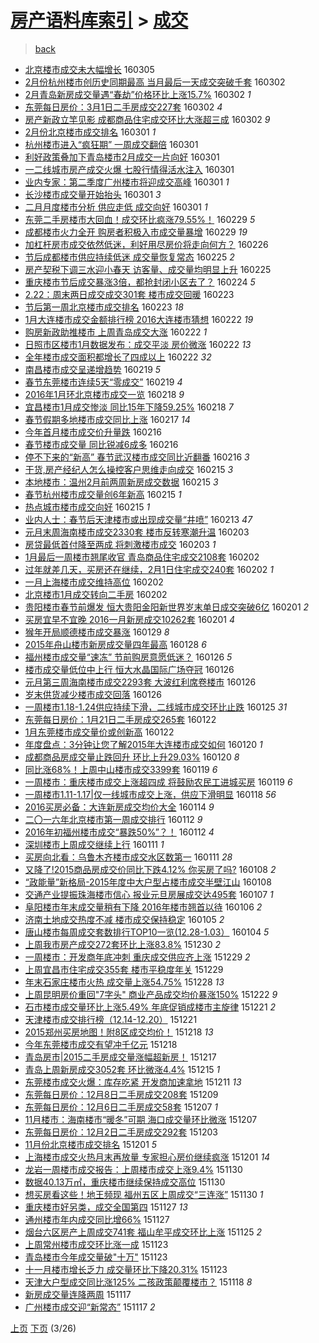 [房产语料库索引](../../README.md)  > [成交](成交.md)
====
> [back](../README.md)

- [北京楼市成交未大幅增长](http://jkwz.applinzi.com/ittc/6805928924051670020.html#%E5%8C%97%E4%BA%AC%E6%A5%BC%E5%B8%82%E6%88%90%E4%BA%A4%E6%9C%AA%E5%A4%A7%E5%B9%85%E5%A2%9E%E9%95%BF) 160305  
- [2月份杭州楼市创历史同期最高  当月最后一天成交突破千套](http://jkwz.applinzi.com/ittc/6805035077939495941.html#2%E6%9C%88%E4%BB%BD%E6%9D%AD%E5%B7%9E%E6%A5%BC%E5%B8%82%E5%88%9B%E5%8E%86%E5%8F%B2%E5%90%8C%E6%9C%9F%E6%9C%80%E9%AB%98++%E5%BD%93%E6%9C%88%E6%9C%80%E5%90%8E%E4%B8%80%E5%A4%A9%E6%88%90%E4%BA%A4%E7%AA%81%E7%A0%B4%E5%8D%83%E5%A5%97) 160302  
- [2月青岛新房成交量遇“春劫”价格环比上涨15.7%](http://jkwz.applinzi.com/ittc/6805009885682992133.html#2%E6%9C%88%E9%9D%92%E5%B2%9B%E6%96%B0%E6%88%BF%E6%88%90%E4%BA%A4%E9%87%8F%E9%81%87%E2%80%9C%E6%98%A5%E5%8A%AB%E2%80%9D%E4%BB%B7%E6%A0%BC%E7%8E%AF%E6%AF%94%E4%B8%8A%E6%B6%A815.7%25) 160302 *1* 
- [东莞每日房价：3月1日二手房成交227套](http://jkwz.applinzi.com/ittc/6804941132953814021.html#%E4%B8%9C%E8%8E%9E%E6%AF%8F%E6%97%A5%E6%88%BF%E4%BB%B7%EF%BC%9A3%E6%9C%881%E6%97%A5%E4%BA%8C%E6%89%8B%E6%88%BF%E6%88%90%E4%BA%A4227%E5%A5%97) 160302 *4* 
- [房产新政立竿见影 成都商品住宅成交环比大涨超三成](http://jkwz.applinzi.com/ittc/6804879239845250053.html#%E6%88%BF%E4%BA%A7%E6%96%B0%E6%94%BF%E7%AB%8B%E7%AB%BF%E8%A7%81%E5%BD%B1+%E6%88%90%E9%83%BD%E5%95%86%E5%93%81%E4%BD%8F%E5%AE%85%E6%88%90%E4%BA%A4%E7%8E%AF%E6%AF%94%E5%A4%A7%E6%B6%A8%E8%B6%85%E4%B8%89%E6%88%90) 160302 *9* 
- [2月份北京楼市成交排名](http://jkwz.applinzi.com/ittc/6804643717688329221.html#2%E6%9C%88%E4%BB%BD%E5%8C%97%E4%BA%AC%E6%A5%BC%E5%B8%82%E6%88%90%E4%BA%A4%E6%8E%92%E5%90%8D) 160301 *1* 
- [杭州楼市进入“疯狂期” 一周成交翻倍](http://jkwz.applinzi.com/ittc/6804613069950944260.html#%E6%9D%AD%E5%B7%9E%E6%A5%BC%E5%B8%82%E8%BF%9B%E5%85%A5%E2%80%9C%E7%96%AF%E7%8B%82%E6%9C%9F%E2%80%9D+%E4%B8%80%E5%91%A8%E6%88%90%E4%BA%A4%E7%BF%BB%E5%80%8D) 160301  
- [利好政策叠加下青岛楼市2月成交一片向好](http://jkwz.applinzi.com/ittc/6804584028032205829.html#%E5%88%A9%E5%A5%BD%E6%94%BF%E7%AD%96%E5%8F%A0%E5%8A%A0%E4%B8%8B%E9%9D%92%E5%B2%9B%E6%A5%BC%E5%B8%822%E6%9C%88%E6%88%90%E4%BA%A4%E4%B8%80%E7%89%87%E5%90%91%E5%A5%BD) 160301  
- [一二线城市房产成交火爆 七股行情得活水注入](http://jkwz.applinzi.com/ittc/6804599481941099525.html#%E4%B8%80%E4%BA%8C%E7%BA%BF%E5%9F%8E%E5%B8%82%E6%88%BF%E4%BA%A7%E6%88%90%E4%BA%A4%E7%81%AB%E7%88%86+%E4%B8%83%E8%82%A1%E8%A1%8C%E6%83%85%E5%BE%97%E6%B4%BB%E6%B0%B4%E6%B3%A8%E5%85%A5) 160301  
- [业内专家：第二季度广州楼市将迎成交高峰](http://jkwz.applinzi.com/ittc/6804577377115964421.html#%E4%B8%9A%E5%86%85%E4%B8%93%E5%AE%B6%EF%BC%9A%E7%AC%AC%E4%BA%8C%E5%AD%A3%E5%BA%A6%E5%B9%BF%E5%B7%9E%E6%A5%BC%E5%B8%82%E5%B0%86%E8%BF%8E%E6%88%90%E4%BA%A4%E9%AB%98%E5%B3%B0) 160301 *1* 
- [长沙楼市成交量开始抬头](http://jkwz.applinzi.com/ittc/6804570334858593285.html#%E9%95%BF%E6%B2%99%E6%A5%BC%E5%B8%82%E6%88%90%E4%BA%A4%E9%87%8F%E5%BC%80%E5%A7%8B%E6%8A%AC%E5%A4%B4) 160301 *3* 
- [二月月度楼市分析 供应走低 成交向好](http://jkwz.applinzi.com/ittc/6804559001631065092.html#%E4%BA%8C%E6%9C%88%E6%9C%88%E5%BA%A6%E6%A5%BC%E5%B8%82%E5%88%86%E6%9E%90+%E4%BE%9B%E5%BA%94%E8%B5%B0%E4%BD%8E+%E6%88%90%E4%BA%A4%E5%90%91%E5%A5%BD) 160301 *1* 
- [东莞二手房楼市大回血！成交环比疯涨79.55%！](http://jkwz.applinzi.com/ittc/6804260645855822852.html#%E4%B8%9C%E8%8E%9E%E4%BA%8C%E6%89%8B%E6%88%BF%E6%A5%BC%E5%B8%82%E5%A4%A7%E5%9B%9E%E8%A1%80%EF%BC%81%E6%88%90%E4%BA%A4%E7%8E%AF%E6%AF%94%E7%96%AF%E6%B6%A879.55%25%EF%BC%81) 160229 *5* 
- [成都楼市火力全开 购房者积极入市成交量暴增](http://jkwz.applinzi.com/ittc/6804248963616080900.html#%E6%88%90%E9%83%BD%E6%A5%BC%E5%B8%82%E7%81%AB%E5%8A%9B%E5%85%A8%E5%BC%80+%E8%B4%AD%E6%88%BF%E8%80%85%E7%A7%AF%E6%9E%81%E5%85%A5%E5%B8%82%E6%88%90%E4%BA%A4%E9%87%8F%E6%9A%B4%E5%A2%9E) 160229 *19* 
- [加杠杆房市成交依然低迷，利好用尽房价将走向何方？](http://jkwz.applinzi.com/ittc/6803274307388048389.html#%E5%8A%A0%E6%9D%A0%E6%9D%86%E6%88%BF%E5%B8%82%E6%88%90%E4%BA%A4%E4%BE%9D%E7%84%B6%E4%BD%8E%E8%BF%B7%EF%BC%8C%E5%88%A9%E5%A5%BD%E7%94%A8%E5%B0%BD%E6%88%BF%E4%BB%B7%E5%B0%86%E8%B5%B0%E5%90%91%E4%BD%95%E6%96%B9%EF%BC%9F) 160226  
- [节后成都楼市供应持续低迷 成交量恢复常态](http://jkwz.applinzi.com/ittc/6802764530044109828.html#%E8%8A%82%E5%90%8E%E6%88%90%E9%83%BD%E6%A5%BC%E5%B8%82%E4%BE%9B%E5%BA%94%E6%8C%81%E7%BB%AD%E4%BD%8E%E8%BF%B7+%E6%88%90%E4%BA%A4%E9%87%8F%E6%81%A2%E5%A4%8D%E5%B8%B8%E6%80%81) 160225 *2* 
- [房产契税下调三水迎小春天 访客量、成交量均明显上升](http://jkwz.applinzi.com/ittc/6802655298674230276.html#%E6%88%BF%E4%BA%A7%E5%A5%91%E7%A8%8E%E4%B8%8B%E8%B0%83%E4%B8%89%E6%B0%B4%E8%BF%8E%E5%B0%8F%E6%98%A5%E5%A4%A9+%E8%AE%BF%E5%AE%A2%E9%87%8F%E3%80%81%E6%88%90%E4%BA%A4%E9%87%8F%E5%9D%87%E6%98%8E%E6%98%BE%E4%B8%8A%E5%8D%87) 160225  
- [重庆楼市节后成交暴涨3倍，都抢封闭小区去了？](http://jkwz.applinzi.com/ittc/6802467590454641668.html#%E9%87%8D%E5%BA%86%E6%A5%BC%E5%B8%82%E8%8A%82%E5%90%8E%E6%88%90%E4%BA%A4%E6%9A%B4%E6%B6%A83%E5%80%8D%EF%BC%8C%E9%83%BD%E6%8A%A2%E5%B0%81%E9%97%AD%E5%B0%8F%E5%8C%BA%E5%8E%BB%E4%BA%86%EF%BC%9F) 160224 *5* 
- [2.22：周末两日成交成交301套 楼市成交回暖](http://jkwz.applinzi.com/ittc/6801655417830638597.html#2.22%EF%BC%9A%E5%91%A8%E6%9C%AB%E4%B8%A4%E6%97%A5%E6%88%90%E4%BA%A4%E6%88%90%E4%BA%A4301%E5%A5%97+%E6%A5%BC%E5%B8%82%E6%88%90%E4%BA%A4%E5%9B%9E%E6%9A%96) 160223  
- [节后第一周北京楼市成交排名](http://jkwz.applinzi.com/ittc/6801929807654814725.html#%E8%8A%82%E5%90%8E%E7%AC%AC%E4%B8%80%E5%91%A8%E5%8C%97%E4%BA%AC%E6%A5%BC%E5%B8%82%E6%88%90%E4%BA%A4%E6%8E%92%E5%90%8D) 160223 *18* 
- [1月大连楼市成交金额排行榜 2016大连楼市猜想](http://jkwz.applinzi.com/ittc/6801709585396139012.html#1%E6%9C%88%E5%A4%A7%E8%BF%9E%E6%A5%BC%E5%B8%82%E6%88%90%E4%BA%A4%E9%87%91%E9%A2%9D%E6%8E%92%E8%A1%8C%E6%A6%9C+2016%E5%A4%A7%E8%BF%9E%E6%A5%BC%E5%B8%82%E7%8C%9C%E6%83%B3) 160222 *19* 
- [购房新政助推楼市 上周青岛成交大涨](http://jkwz.applinzi.com/ittc/6801678831165375493.html#%E8%B4%AD%E6%88%BF%E6%96%B0%E6%94%BF%E5%8A%A9%E6%8E%A8%E6%A5%BC%E5%B8%82+%E4%B8%8A%E5%91%A8%E9%9D%92%E5%B2%9B%E6%88%90%E4%BA%A4%E5%A4%A7%E6%B6%A8) 160222 *1* 
- [日照市区楼市1月数据发布：成交平淡 房价微涨](http://jkwz.applinzi.com/ittc/6801579936276022277.html#%E6%97%A5%E7%85%A7%E5%B8%82%E5%8C%BA%E6%A5%BC%E5%B8%821%E6%9C%88%E6%95%B0%E6%8D%AE%E5%8F%91%E5%B8%83%EF%BC%9A%E6%88%90%E4%BA%A4%E5%B9%B3%E6%B7%A1+%E6%88%BF%E4%BB%B7%E5%BE%AE%E6%B6%A8) 160222 *13* 
- [全年楼市成交面积都增长了四成以上](http://jkwz.applinzi.com/ittc/6801514101037597700.html#%E5%85%A8%E5%B9%B4%E6%A5%BC%E5%B8%82%E6%88%90%E4%BA%A4%E9%9D%A2%E7%A7%AF%E9%83%BD%E5%A2%9E%E9%95%BF%E4%BA%86%E5%9B%9B%E6%88%90%E4%BB%A5%E4%B8%8A) 160222 *32* 
- [南昌楼市成交呈递增趋势](http://jkwz.applinzi.com/ittc/6800442784880264196.html#%E5%8D%97%E6%98%8C%E6%A5%BC%E5%B8%82%E6%88%90%E4%BA%A4%E5%91%88%E9%80%92%E5%A2%9E%E8%B6%8B%E5%8A%BF) 160219 *5* 
- [春节东莞楼市连续5天“零成交”](http://jkwz.applinzi.com/ittc/6800358526463509508.html#%E6%98%A5%E8%8A%82%E4%B8%9C%E8%8E%9E%E6%A5%BC%E5%B8%82%E8%BF%9E%E7%BB%AD5%E5%A4%A9%E2%80%9C%E9%9B%B6%E6%88%90%E4%BA%A4%E2%80%9D) 160219 *4* 
- [2016年1月环北京楼市成交一览](http://jkwz.applinzi.com/ittc/6800181821933356036.html#2016%E5%B9%B41%E6%9C%88%E7%8E%AF%E5%8C%97%E4%BA%AC%E6%A5%BC%E5%B8%82%E6%88%90%E4%BA%A4%E4%B8%80%E8%A7%88) 160218 *9* 
- [宜昌楼市1月成交惨淡 同比15年下降59.25%](http://jkwz.applinzi.com/ittc/6800115125281358852.html#%E5%AE%9C%E6%98%8C%E6%A5%BC%E5%B8%821%E6%9C%88%E6%88%90%E4%BA%A4%E6%83%A8%E6%B7%A1+%E5%90%8C%E6%AF%9415%E5%B9%B4%E4%B8%8B%E9%99%8D59.25%25) 160218 *7* 
- [春节假期多地楼市成交同比上涨](http://jkwz.applinzi.com/ittc/6799858260899267589.html#%E6%98%A5%E8%8A%82%E5%81%87%E6%9C%9F%E5%A4%9A%E5%9C%B0%E6%A5%BC%E5%B8%82%E6%88%90%E4%BA%A4%E5%90%8C%E6%AF%94%E4%B8%8A%E6%B6%A8) 160217 *14* 
- [今年首月楼市成交价升量跌](http://jkwz.applinzi.com/ittc/6799439978262168580.html#%E4%BB%8A%E5%B9%B4%E9%A6%96%E6%9C%88%E6%A5%BC%E5%B8%82%E6%88%90%E4%BA%A4%E4%BB%B7%E5%8D%87%E9%87%8F%E8%B7%8C) 160216  
- [春节楼市成交量 同比锐减6成多](http://jkwz.applinzi.com/ittc/6799423134541284356.html#%E6%98%A5%E8%8A%82%E6%A5%BC%E5%B8%82%E6%88%90%E4%BA%A4%E9%87%8F+%E5%90%8C%E6%AF%94%E9%94%90%E5%87%8F6%E6%88%90%E5%A4%9A) 160216  
- [停不下来的“新高” 春节武汉楼市成交同比近翻番](http://jkwz.applinzi.com/ittc/6799355876297147397.html#%E5%81%9C%E4%B8%8D%E4%B8%8B%E6%9D%A5%E7%9A%84%E2%80%9C%E6%96%B0%E9%AB%98%E2%80%9D+%E6%98%A5%E8%8A%82%E6%AD%A6%E6%B1%89%E6%A5%BC%E5%B8%82%E6%88%90%E4%BA%A4%E5%90%8C%E6%AF%94%E8%BF%91%E7%BF%BB%E7%95%AA) 160216 *3* 
- [干货,房产经纪人怎么操控客户思维走向成交](http://jkwz.applinzi.com/ittc/6799102750512120836.html#%E5%B9%B2%E8%B4%A7%2C%E6%88%BF%E4%BA%A7%E7%BB%8F%E7%BA%AA%E4%BA%BA%E6%80%8E%E4%B9%88%E6%93%8D%E6%8E%A7%E5%AE%A2%E6%88%B7%E6%80%9D%E7%BB%B4%E8%B5%B0%E5%90%91%E6%88%90%E4%BA%A4) 160215 *3* 
- [本地楼市：温州2月前两周新房成交数据](http://jkwz.applinzi.com/ittc/6799086286535132164.html#%E6%9C%AC%E5%9C%B0%E6%A5%BC%E5%B8%82%EF%BC%9A%E6%B8%A9%E5%B7%9E2%E6%9C%88%E5%89%8D%E4%B8%A4%E5%91%A8%E6%96%B0%E6%88%BF%E6%88%90%E4%BA%A4%E6%95%B0%E6%8D%AE) 160215 *3* 
- [春节杭州楼市成交量创6年新高](http://jkwz.applinzi.com/ittc/6798949398163751941.html#%E6%98%A5%E8%8A%82%E6%9D%AD%E5%B7%9E%E6%A5%BC%E5%B8%82%E6%88%90%E4%BA%A4%E9%87%8F%E5%88%9B6%E5%B9%B4%E6%96%B0%E9%AB%98) 160215 *1* 
- [热点城市楼市成交向好](http://jkwz.applinzi.com/ittc/6798945846196438021.html#%E7%83%AD%E7%82%B9%E5%9F%8E%E5%B8%82%E6%A5%BC%E5%B8%82%E6%88%90%E4%BA%A4%E5%90%91%E5%A5%BD) 160215 *1* 
- [业内人士：春节后天津楼市或出现成交量“井喷”](http://jkwz.applinzi.com/ittc/6798322990009811972.html#%E4%B8%9A%E5%86%85%E4%BA%BA%E5%A3%AB%EF%BC%9A%E6%98%A5%E8%8A%82%E5%90%8E%E5%A4%A9%E6%B4%A5%E6%A5%BC%E5%B8%82%E6%88%96%E5%87%BA%E7%8E%B0%E6%88%90%E4%BA%A4%E9%87%8F%E2%80%9C%E4%BA%95%E5%96%B7%E2%80%9D) 160213 *47* 
- [元月末周海南楼市成交2330套 楼市反转寒潮升温](http://jkwz.applinzi.com/ittc/6794525192453882884.html#%E5%85%83%E6%9C%88%E6%9C%AB%E5%91%A8%E6%B5%B7%E5%8D%97%E6%A5%BC%E5%B8%82%E6%88%90%E4%BA%A42330%E5%A5%97+%E6%A5%BC%E5%B8%82%E5%8F%8D%E8%BD%AC%E5%AF%92%E6%BD%AE%E5%8D%87%E6%B8%A9) 160203  
- [房贷最低首付降至两成 将刺激楼市成交](http://jkwz.applinzi.com/ittc/6794468237895009285.html#%E6%88%BF%E8%B4%B7%E6%9C%80%E4%BD%8E%E9%A6%96%E4%BB%98%E9%99%8D%E8%87%B3%E4%B8%A4%E6%88%90+%E5%B0%86%E5%88%BA%E6%BF%80%E6%A5%BC%E5%B8%82%E6%88%90%E4%BA%A4) 160203 *1* 
- [1月最后一周楼市翘尾收官 青岛商品住宅成交2108套](http://jkwz.applinzi.com/ittc/6794258545600103429.html#1%E6%9C%88%E6%9C%80%E5%90%8E%E4%B8%80%E5%91%A8%E6%A5%BC%E5%B8%82%E7%BF%98%E5%B0%BE%E6%94%B6%E5%AE%98+%E9%9D%92%E5%B2%9B%E5%95%86%E5%93%81%E4%BD%8F%E5%AE%85%E6%88%90%E4%BA%A42108%E5%A5%97) 160202  
- [过年就差几天，买房还在继续，2月1日住宅成交240套](http://jkwz.applinzi.com/ittc/6794184581427233796.html#%E8%BF%87%E5%B9%B4%E5%B0%B1%E5%B7%AE%E5%87%A0%E5%A4%A9%EF%BC%8C%E4%B9%B0%E6%88%BF%E8%BF%98%E5%9C%A8%E7%BB%A7%E7%BB%AD%EF%BC%8C2%E6%9C%881%E6%97%A5%E4%BD%8F%E5%AE%85%E6%88%90%E4%BA%A4240%E5%A5%97) 160202 *1* 
- [一月上海楼市成交维持高位](http://jkwz.applinzi.com/ittc/6794139770825475077.html#%E4%B8%80%E6%9C%88%E4%B8%8A%E6%B5%B7%E6%A5%BC%E5%B8%82%E6%88%90%E4%BA%A4%E7%BB%B4%E6%8C%81%E9%AB%98%E4%BD%8D) 160202  
- [北京楼市1月成交转向二手房](http://jkwz.applinzi.com/ittc/6794021064837432324.html#%E5%8C%97%E4%BA%AC%E6%A5%BC%E5%B8%821%E6%9C%88%E6%88%90%E4%BA%A4%E8%BD%AC%E5%90%91%E4%BA%8C%E6%89%8B%E6%88%BF) 160202  
- [贵阳楼市春节前爆发  恒大贵阳金阳新世界岁末单日成交突破6亿](http://jkwz.applinzi.com/ittc/6793896658450514949.html#%E8%B4%B5%E9%98%B3%E6%A5%BC%E5%B8%82%E6%98%A5%E8%8A%82%E5%89%8D%E7%88%86%E5%8F%91++%E6%81%92%E5%A4%A7%E8%B4%B5%E9%98%B3%E9%87%91%E9%98%B3%E6%96%B0%E4%B8%96%E7%95%8C%E5%B2%81%E6%9C%AB%E5%8D%95%E6%97%A5%E6%88%90%E4%BA%A4%E7%AA%81%E7%A0%B46%E4%BA%BF) 160201 *2* 
- [买房宜早不宜晚 2016一月新房成交10262套](http://jkwz.applinzi.com/ittc/6793882950731039748.html#%E4%B9%B0%E6%88%BF%E5%AE%9C%E6%97%A9%E4%B8%8D%E5%AE%9C%E6%99%9A+2016%E4%B8%80%E6%9C%88%E6%96%B0%E6%88%BF%E6%88%90%E4%BA%A410262%E5%A5%97) 160201 *4* 
- [猴年开局顺德楼市成交暴涨](http://jkwz.applinzi.com/ittc/6792797100605703172.html#%E7%8C%B4%E5%B9%B4%E5%BC%80%E5%B1%80%E9%A1%BA%E5%BE%B7%E6%A5%BC%E5%B8%82%E6%88%90%E4%BA%A4%E6%9A%B4%E6%B6%A8) 160129 *8* 
- [2015年舟山楼市新房成交量四年最高](http://jkwz.applinzi.com/ittc/6792398105538462725.html#2015%E5%B9%B4%E8%88%9F%E5%B1%B1%E6%A5%BC%E5%B8%82%E6%96%B0%E6%88%BF%E6%88%90%E4%BA%A4%E9%87%8F%E5%9B%9B%E5%B9%B4%E6%9C%80%E9%AB%98) 160128 *6* 
- [福州楼市成交量“速冻” 节前购房意愿低迷？](http://jkwz.applinzi.com/ittc/6791659489224819716.html#%E7%A6%8F%E5%B7%9E%E6%A5%BC%E5%B8%82%E6%88%90%E4%BA%A4%E9%87%8F%E2%80%9C%E9%80%9F%E5%86%BB%E2%80%9D+%E8%8A%82%E5%89%8D%E8%B4%AD%E6%88%BF%E6%84%8F%E6%84%BF%E4%BD%8E%E8%BF%B7%EF%BC%9F) 160126 *5* 
- [楼市成交量低位中上行 恒大水晶国际广场夺冠](http://jkwz.applinzi.com/ittc/6791618643351831556.html#%E6%A5%BC%E5%B8%82%E6%88%90%E4%BA%A4%E9%87%8F%E4%BD%8E%E4%BD%8D%E4%B8%AD%E4%B8%8A%E8%A1%8C+%E6%81%92%E5%A4%A7%E6%B0%B4%E6%99%B6%E5%9B%BD%E9%99%85%E5%B9%BF%E5%9C%BA%E5%A4%BA%E5%86%A0) 160126  
- [元月第三周海南楼市成交2293套 大波红利席卷楼市](http://jkwz.applinzi.com/ittc/6791567078754616325.html#%E5%85%83%E6%9C%88%E7%AC%AC%E4%B8%89%E5%91%A8%E6%B5%B7%E5%8D%97%E6%A5%BC%E5%B8%82%E6%88%90%E4%BA%A42293%E5%A5%97+%E5%A4%A7%E6%B3%A2%E7%BA%A2%E5%88%A9%E5%B8%AD%E5%8D%B7%E6%A5%BC%E5%B8%82) 160126  
- [岁末供货减少楼市成交回落](http://jkwz.applinzi.com/ittc/6791455850187195397.html#%E5%B2%81%E6%9C%AB%E4%BE%9B%E8%B4%A7%E5%87%8F%E5%B0%91%E6%A5%BC%E5%B8%82%E6%88%90%E4%BA%A4%E5%9B%9E%E8%90%BD) 160126  
- [一周楼市1.18-1.24供应持续下滑，二线城市成交环比止跌](http://jkwz.applinzi.com/ittc/6791312753650304005.html#%E4%B8%80%E5%91%A8%E6%A5%BC%E5%B8%821.18-1.24%E4%BE%9B%E5%BA%94%E6%8C%81%E7%BB%AD%E4%B8%8B%E6%BB%91%EF%BC%8C%E4%BA%8C%E7%BA%BF%E5%9F%8E%E5%B8%82%E6%88%90%E4%BA%A4%E7%8E%AF%E6%AF%94%E6%AD%A2%E8%B7%8C) 160125 *31* 
- [东莞每日房价：1月21日二手房成交265套](http://jkwz.applinzi.com/ittc/6790087375791326212.html#%E4%B8%9C%E8%8E%9E%E6%AF%8F%E6%97%A5%E6%88%BF%E4%BB%B7%EF%BC%9A1%E6%9C%8821%E6%97%A5%E4%BA%8C%E6%89%8B%E6%88%BF%E6%88%90%E4%BA%A4265%E5%A5%97) 160122  
- [1月东莞楼市成交量价或创新高](http://jkwz.applinzi.com/ittc/6789986097887183876.html#1%E6%9C%88%E4%B8%9C%E8%8E%9E%E6%A5%BC%E5%B8%82%E6%88%90%E4%BA%A4%E9%87%8F%E4%BB%B7%E6%88%96%E5%88%9B%E6%96%B0%E9%AB%98) 160122  
- [年度盘点：3分钟让您了解2015年大连楼市成交如何](http://jkwz.applinzi.com/ittc/6789470991386412036.html#%E5%B9%B4%E5%BA%A6%E7%9B%98%E7%82%B9%EF%BC%9A3%E5%88%86%E9%92%9F%E8%AE%A9%E6%82%A8%E4%BA%86%E8%A7%A32015%E5%B9%B4%E5%A4%A7%E8%BF%9E%E6%A5%BC%E5%B8%82%E6%88%90%E4%BA%A4%E5%A6%82%E4%BD%95) 160120 *1* 
- [成都商品房成交量止跌回升 环比上升29.03%](http://jkwz.applinzi.com/ittc/6789363127523214340.html#%E6%88%90%E9%83%BD%E5%95%86%E5%93%81%E6%88%BF%E6%88%90%E4%BA%A4%E9%87%8F%E6%AD%A2%E8%B7%8C%E5%9B%9E%E5%8D%87+%E7%8E%AF%E6%AF%94%E4%B8%8A%E5%8D%8729.03%25) 160120 *8* 
- [同比涨68%！上周中山楼市成交3399套](http://jkwz.applinzi.com/ittc/6789008091416888324.html#%E5%90%8C%E6%AF%94%E6%B6%A868%25%EF%BC%81%E4%B8%8A%E5%91%A8%E4%B8%AD%E5%B1%B1%E6%A5%BC%E5%B8%82%E6%88%90%E4%BA%A43399%E5%A5%97) 160119 *6* 
- [一周楼市：重庆楼市成交上涨超四成 将鼓励农民工进城买房](http://jkwz.applinzi.com/ittc/6788997693892461573.html#%E4%B8%80%E5%91%A8%E6%A5%BC%E5%B8%82%EF%BC%9A%E9%87%8D%E5%BA%86%E6%A5%BC%E5%B8%82%E6%88%90%E4%BA%A4%E4%B8%8A%E6%B6%A8%E8%B6%85%E5%9B%9B%E6%88%90+%E5%B0%86%E9%BC%93%E5%8A%B1%E5%86%9C%E6%B0%91%E5%B7%A5%E8%BF%9B%E5%9F%8E%E4%B9%B0%E6%88%BF) 160119 *6* 
- [一周楼市1.11-1.17|仅一线城市成交上涨，供应下滑明显](http://jkwz.applinzi.com/ittc/6788706808399135748.html#%E4%B8%80%E5%91%A8%E6%A5%BC%E5%B8%821.11-1.17%7C%E4%BB%85%E4%B8%80%E7%BA%BF%E5%9F%8E%E5%B8%82%E6%88%90%E4%BA%A4%E4%B8%8A%E6%B6%A8%EF%BC%8C%E4%BE%9B%E5%BA%94%E4%B8%8B%E6%BB%91%E6%98%8E%E6%98%BE) 160118 *56* 
- [2016买房必备：大连新房成交均价大全](http://jkwz.applinzi.com/ittc/6787232129385759749.html#2016%E4%B9%B0%E6%88%BF%E5%BF%85%E5%A4%87%EF%BC%9A%E5%A4%A7%E8%BF%9E%E6%96%B0%E6%88%BF%E6%88%90%E4%BA%A4%E5%9D%87%E4%BB%B7%E5%A4%A7%E5%85%A8) 160114 *9* 
- [二〇一六年北京楼市第一周成交排行](http://jkwz.applinzi.com/ittc/6786512632123229189.html#%E4%BA%8C%E3%80%87%E4%B8%80%E5%85%AD%E5%B9%B4%E5%8C%97%E4%BA%AC%E6%A5%BC%E5%B8%82%E7%AC%AC%E4%B8%80%E5%91%A8%E6%88%90%E4%BA%A4%E6%8E%92%E8%A1%8C) 160112 *9* 
- [2016年初福州楼市成交“暴跌50%”？！](http://jkwz.applinzi.com/ittc/6786380278947906565.html#2016%E5%B9%B4%E5%88%9D%E7%A6%8F%E5%B7%9E%E6%A5%BC%E5%B8%82%E6%88%90%E4%BA%A4%E2%80%9C%E6%9A%B4%E8%B7%8C50%25%E2%80%9D%EF%BC%9F%EF%BC%81) 160112 *4* 
- [深圳楼市上周成交继续上行](http://jkwz.applinzi.com/ittc/6786095288578212869.html#%E6%B7%B1%E5%9C%B3%E6%A5%BC%E5%B8%82%E4%B8%8A%E5%91%A8%E6%88%90%E4%BA%A4%E7%BB%A7%E7%BB%AD%E4%B8%8A%E8%A1%8C) 160111 *1* 
- [买房向北看：乌鲁木齐楼市成交水区数第一](http://jkwz.applinzi.com/ittc/6786019485886710788.html#%E4%B9%B0%E6%88%BF%E5%90%91%E5%8C%97%E7%9C%8B%EF%BC%9A%E4%B9%8C%E9%B2%81%E6%9C%A8%E9%BD%90%E6%A5%BC%E5%B8%82%E6%88%90%E4%BA%A4%E6%B0%B4%E5%8C%BA%E6%95%B0%E7%AC%AC%E4%B8%80) 160111 *28* 
- [又降了!2015商品房成交价同比下跌4.12% 你买房了吗?](http://jkwz.applinzi.com/ittc/6785038064032416772.html#%E5%8F%88%E9%99%8D%E4%BA%86%212015%E5%95%86%E5%93%81%E6%88%BF%E6%88%90%E4%BA%A4%E4%BB%B7%E5%90%8C%E6%AF%94%E4%B8%8B%E8%B7%8C4.12%25+%E4%BD%A0%E4%B9%B0%E6%88%BF%E4%BA%86%E5%90%97%3F) 160108 *2* 
- [“政能量”新格局-2015年度中大户型占楼市成交半壁江山](http://jkwz.applinzi.com/ittc/6785007251769263108.html#%E2%80%9C%E6%94%BF%E8%83%BD%E9%87%8F%E2%80%9D%E6%96%B0%E6%A0%BC%E5%B1%80-2015%E5%B9%B4%E5%BA%A6%E4%B8%AD%E5%A4%A7%E6%88%B7%E5%9E%8B%E5%8D%A0%E6%A5%BC%E5%B8%82%E6%88%90%E4%BA%A4%E5%8D%8A%E5%A3%81%E6%B1%9F%E5%B1%B1) 160108  
- [交通产业提振珠海楼市信心 报业元旦房展成交达495套](http://jkwz.applinzi.com/ittc/6784483278014907396.html#%E4%BA%A4%E9%80%9A%E4%BA%A7%E4%B8%9A%E6%8F%90%E6%8C%AF%E7%8F%A0%E6%B5%B7%E6%A5%BC%E5%B8%82%E4%BF%A1%E5%BF%83+%E6%8A%A5%E4%B8%9A%E5%85%83%E6%97%A6%E6%88%BF%E5%B1%95%E6%88%90%E4%BA%A4%E8%BE%BE495%E5%A5%97) 160107 *1* 
- [阜阳楼市年末成交量稍有下降 2016年楼市翘首以待](http://jkwz.applinzi.com/ittc/6784248137069888517.html#%E9%98%9C%E9%98%B3%E6%A5%BC%E5%B8%82%E5%B9%B4%E6%9C%AB%E6%88%90%E4%BA%A4%E9%87%8F%E7%A8%8D%E6%9C%89%E4%B8%8B%E9%99%8D+2016%E5%B9%B4%E6%A5%BC%E5%B8%82%E7%BF%98%E9%A6%96%E4%BB%A5%E5%BE%85) 160106 *2* 
- [济南土地成交热度不减 楼市成交保持稳定](http://jkwz.applinzi.com/ittc/6783805337740248069.html#%E6%B5%8E%E5%8D%97%E5%9C%9F%E5%9C%B0%E6%88%90%E4%BA%A4%E7%83%AD%E5%BA%A6%E4%B8%8D%E5%87%8F+%E6%A5%BC%E5%B8%82%E6%88%90%E4%BA%A4%E4%BF%9D%E6%8C%81%E7%A8%B3%E5%AE%9A) 160105 *2* 
- [唐山楼市每周成交套数排行TOP10一览(12.28-1.03）](http://jkwz.applinzi.com/ittc/6783411934514906117.html#%E5%94%90%E5%B1%B1%E6%A5%BC%E5%B8%82%E6%AF%8F%E5%91%A8%E6%88%90%E4%BA%A4%E5%A5%97%E6%95%B0%E6%8E%92%E8%A1%8CTOP10%E4%B8%80%E8%A7%88%2812.28-1.03%EF%BC%89) 160104 *5* 
- [上周我市房产成交272套环比上涨83.8%](http://jkwz.applinzi.com/ittc/6781512198115558405.html#%E4%B8%8A%E5%91%A8%E6%88%91%E5%B8%82%E6%88%BF%E4%BA%A7%E6%88%90%E4%BA%A4272%E5%A5%97%E7%8E%AF%E6%AF%94%E4%B8%8A%E6%B6%A883.8%25) 151230 *2* 
- [一周楼市：开发商年底冲刺 重庆成交供应齐上涨](http://jkwz.applinzi.com/ittc/6781243927625729029.html#%E4%B8%80%E5%91%A8%E6%A5%BC%E5%B8%82%EF%BC%9A%E5%BC%80%E5%8F%91%E5%95%86%E5%B9%B4%E5%BA%95%E5%86%B2%E5%88%BA+%E9%87%8D%E5%BA%86%E6%88%90%E4%BA%A4%E4%BE%9B%E5%BA%94%E9%BD%90%E4%B8%8A%E6%B6%A8) 151229 *2* 
- [上周宜昌市住宅成交355套 楼市平稳度年关](http://jkwz.applinzi.com/ittc/6781159483032208388.html#%E4%B8%8A%E5%91%A8%E5%AE%9C%E6%98%8C%E5%B8%82%E4%BD%8F%E5%AE%85%E6%88%90%E4%BA%A4355%E5%A5%97+%E6%A5%BC%E5%B8%82%E5%B9%B3%E7%A8%B3%E5%BA%A6%E5%B9%B4%E5%85%B3) 151229  
- [年末石家庄楼市火热 成交量上涨54.75%](http://jkwz.applinzi.com/ittc/6780822847966675972.html#%E5%B9%B4%E6%9C%AB%E7%9F%B3%E5%AE%B6%E5%BA%84%E6%A5%BC%E5%B8%82%E7%81%AB%E7%83%AD+%E6%88%90%E4%BA%A4%E9%87%8F%E4%B8%8A%E6%B6%A854.75%25) 151228 *13* 
- [上周昆明房价重回&quot;7字头&quot; 商业产品成交均价暴涨150%](http://jkwz.applinzi.com/ittc/6778675599111619589.html#%E4%B8%8A%E5%91%A8%E6%98%86%E6%98%8E%E6%88%BF%E4%BB%B7%E9%87%8D%E5%9B%9E%26quot%3B7%E5%AD%97%E5%A4%B4%26quot%3B+%E5%95%86%E4%B8%9A%E4%BA%A7%E5%93%81%E6%88%90%E4%BA%A4%E5%9D%87%E4%BB%B7%E6%9A%B4%E6%B6%A8150%25) 151222 *9* 
- [石市楼市成交量环比上涨5.49% 年底促销成楼市主旋律](http://jkwz.applinzi.com/ittc/6778208004965139461.html#%E7%9F%B3%E5%B8%82%E6%A5%BC%E5%B8%82%E6%88%90%E4%BA%A4%E9%87%8F%E7%8E%AF%E6%AF%94%E4%B8%8A%E6%B6%A85.49%25+%E5%B9%B4%E5%BA%95%E4%BF%83%E9%94%80%E6%88%90%E6%A5%BC%E5%B8%82%E4%B8%BB%E6%97%8B%E5%BE%8B) 151221 *2* 
- [天津楼市成交排行榜（12.14-12.20）](http://jkwz.applinzi.com/ittc/6778216198340871172.html#%E5%A4%A9%E6%B4%A5%E6%A5%BC%E5%B8%82%E6%88%90%E4%BA%A4%E6%8E%92%E8%A1%8C%E6%A6%9C%EF%BC%8812.14-12.20%EF%BC%89) 151221  
- [2015郑州买房地图！附8区成交均价！](http://jkwz.applinzi.com/ittc/6777095840074302469.html#2015%E9%83%91%E5%B7%9E%E4%B9%B0%E6%88%BF%E5%9C%B0%E5%9B%BE%EF%BC%81%E9%99%848%E5%8C%BA%E6%88%90%E4%BA%A4%E5%9D%87%E4%BB%B7%EF%BC%81) 151218 *13* 
- [今年东莞楼市成交有望冲千亿元](http://jkwz.applinzi.com/ittc/6777074801189585924.html#%E4%BB%8A%E5%B9%B4%E4%B8%9C%E8%8E%9E%E6%A5%BC%E5%B8%82%E6%88%90%E4%BA%A4%E6%9C%89%E6%9C%9B%E5%86%B2%E5%8D%83%E4%BA%BF%E5%85%83) 151218  
- [青岛房市|2015二手房成交量涨幅超新房！](http://jkwz.applinzi.com/ittc/6776826720049169413.html#%E9%9D%92%E5%B2%9B%E6%88%BF%E5%B8%82%7C2015%E4%BA%8C%E6%89%8B%E6%88%BF%E6%88%90%E4%BA%A4%E9%87%8F%E6%B6%A8%E5%B9%85%E8%B6%85%E6%96%B0%E6%88%BF%EF%BC%81) 151217  
- [青岛上周新房成交3052套 环比微涨4.4%](http://jkwz.applinzi.com/ittc/6776065166974387204.html#%E9%9D%92%E5%B2%9B%E4%B8%8A%E5%91%A8%E6%96%B0%E6%88%BF%E6%88%90%E4%BA%A43052%E5%A5%97+%E7%8E%AF%E6%AF%94%E5%BE%AE%E6%B6%A84.4%25) 151215 *1* 
- [东莞楼市成交火爆：库存吃紧 开发商加速拿地](http://jkwz.applinzi.com/ittc/6774504507430142981.html#%E4%B8%9C%E8%8E%9E%E6%A5%BC%E5%B8%82%E6%88%90%E4%BA%A4%E7%81%AB%E7%88%86%EF%BC%9A%E5%BA%93%E5%AD%98%E5%90%83%E7%B4%A7+%E5%BC%80%E5%8F%91%E5%95%86%E5%8A%A0%E9%80%9F%E6%8B%BF%E5%9C%B0) 151211 *13* 
- [东莞每日房价：12月8日二手房成交208套](http://jkwz.applinzi.com/ittc/6773757186354447364.html#%E4%B8%9C%E8%8E%9E%E6%AF%8F%E6%97%A5%E6%88%BF%E4%BB%B7%EF%BC%9A12%E6%9C%888%E6%97%A5%E4%BA%8C%E6%89%8B%E6%88%BF%E6%88%90%E4%BA%A4208%E5%A5%97) 151209  
- [东莞每日房价：12月6日二手房成交58套](http://jkwz.applinzi.com/ittc/6773023468409062404.html#%E4%B8%9C%E8%8E%9E%E6%AF%8F%E6%97%A5%E6%88%BF%E4%BB%B7%EF%BC%9A12%E6%9C%886%E6%97%A5%E4%BA%8C%E6%89%8B%E6%88%BF%E6%88%90%E4%BA%A458%E5%A5%97) 151207 *1* 
- [11月楼市：海南楼市“暖冬”可期 海口成交量环比微涨](http://jkwz.applinzi.com/ittc/6772488315848885252.html#11%E6%9C%88%E6%A5%BC%E5%B8%82%EF%BC%9A%E6%B5%B7%E5%8D%97%E6%A5%BC%E5%B8%82%E2%80%9C%E6%9A%96%E5%86%AC%E2%80%9D%E5%8F%AF%E6%9C%9F+%E6%B5%B7%E5%8F%A3%E6%88%90%E4%BA%A4%E9%87%8F%E7%8E%AF%E6%AF%94%E5%BE%AE%E6%B6%A8) 151207  
- [东莞每日房价：12月2日二手房成交292套](http://jkwz.applinzi.com/ittc/6771532268661376005.html#%E4%B8%9C%E8%8E%9E%E6%AF%8F%E6%97%A5%E6%88%BF%E4%BB%B7%EF%BC%9A12%E6%9C%882%E6%97%A5%E4%BA%8C%E6%89%8B%E6%88%BF%E6%88%90%E4%BA%A4292%E5%A5%97) 151203  
- [11月份北京楼市成交排名](http://jkwz.applinzi.com/ittc/6770947957713273861.html#11%E6%9C%88%E4%BB%BD%E5%8C%97%E4%BA%AC%E6%A5%BC%E5%B8%82%E6%88%90%E4%BA%A4%E6%8E%92%E5%90%8D) 151201 *5* 
- [上海楼市成交火热月末再放量 专家担心房价继续疯涨](http://jkwz.applinzi.com/ittc/6770784270817952773.html#%E4%B8%8A%E6%B5%B7%E6%A5%BC%E5%B8%82%E6%88%90%E4%BA%A4%E7%81%AB%E7%83%AD%E6%9C%88%E6%9C%AB%E5%86%8D%E6%94%BE%E9%87%8F+%E4%B8%93%E5%AE%B6%E6%8B%85%E5%BF%83%E6%88%BF%E4%BB%B7%E7%BB%A7%E7%BB%AD%E7%96%AF%E6%B6%A8) 151201 *14* 
- [龙岩一周楼市成交报告：上周楼市成交上涨9.4%](http://jkwz.applinzi.com/ittc/6770569090393703428.html#%E9%BE%99%E5%B2%A9%E4%B8%80%E5%91%A8%E6%A5%BC%E5%B8%82%E6%88%90%E4%BA%A4%E6%8A%A5%E5%91%8A%EF%BC%9A%E4%B8%8A%E5%91%A8%E6%A5%BC%E5%B8%82%E6%88%90%E4%BA%A4%E4%B8%8A%E6%B6%A89.4%25) 151130  
- [数据40.13万㎡，重庆楼市继续保持成交高位](http://jkwz.applinzi.com/ittc/6770537339462091780.html#%E6%95%B0%E6%8D%AE40.13%E4%B8%87%E3%8E%A1%EF%BC%8C%E9%87%8D%E5%BA%86%E6%A5%BC%E5%B8%82%E7%BB%A7%E7%BB%AD%E4%BF%9D%E6%8C%81%E6%88%90%E4%BA%A4%E9%AB%98%E4%BD%8D) 151130  
- [想买房看这些！地王频现 福州五区上周成交“三连涨”](http://jkwz.applinzi.com/ittc/6770536263774110725.html#%E6%83%B3%E4%B9%B0%E6%88%BF%E7%9C%8B%E8%BF%99%E4%BA%9B%EF%BC%81%E5%9C%B0%E7%8E%8B%E9%A2%91%E7%8E%B0+%E7%A6%8F%E5%B7%9E%E4%BA%94%E5%8C%BA%E4%B8%8A%E5%91%A8%E6%88%90%E4%BA%A4%E2%80%9C%E4%B8%89%E8%BF%9E%E6%B6%A8%E2%80%9D) 151130 *1* 
- [重庆楼市好另类，成交全国第四](http://jkwz.applinzi.com/ittc/6769448079367603204.html#%E9%87%8D%E5%BA%86%E6%A5%BC%E5%B8%82%E5%A5%BD%E5%8F%A6%E7%B1%BB%EF%BC%8C%E6%88%90%E4%BA%A4%E5%85%A8%E5%9B%BD%E7%AC%AC%E5%9B%9B) 151127 *13* 
- [通州楼市年内成交同比增66%](http://jkwz.applinzi.com/ittc/6769187125228733444.html#%E9%80%9A%E5%B7%9E%E6%A5%BC%E5%B8%82%E5%B9%B4%E5%86%85%E6%88%90%E4%BA%A4%E5%90%8C%E6%AF%94%E5%A2%9E66%25) 151127  
- [烟台六区房产上周成交741套 福山牟平成交环比上涨](http://jkwz.applinzi.com/ittc/6768524307525534724.html#%E7%83%9F%E5%8F%B0%E5%85%AD%E5%8C%BA%E6%88%BF%E4%BA%A7%E4%B8%8A%E5%91%A8%E6%88%90%E4%BA%A4741%E5%A5%97+%E7%A6%8F%E5%B1%B1%E7%89%9F%E5%B9%B3%E6%88%90%E4%BA%A4%E7%8E%AF%E6%AF%94%E4%B8%8A%E6%B6%A8) 151125 *2* 
- [上周常州楼市成交环比涨一成](http://jkwz.applinzi.com/ittc/6767932877052576772.html#%E4%B8%8A%E5%91%A8%E5%B8%B8%E5%B7%9E%E6%A5%BC%E5%B8%82%E6%88%90%E4%BA%A4%E7%8E%AF%E6%AF%94%E6%B6%A8%E4%B8%80%E6%88%90) 151123  
- [青岛楼市今年成交量破&quot;十万&quot;](http://jkwz.applinzi.com/ittc/6767877120747635717.html#%E9%9D%92%E5%B2%9B%E6%A5%BC%E5%B8%82%E4%BB%8A%E5%B9%B4%E6%88%90%E4%BA%A4%E9%87%8F%E7%A0%B4%26quot%3B%E5%8D%81%E4%B8%87%26quot%3B) 151123  
- [十一月楼市增长乏力 成交量环比下降20.31%](http://jkwz.applinzi.com/ittc/6767827937068057604.html#%E5%8D%81%E4%B8%80%E6%9C%88%E6%A5%BC%E5%B8%82%E5%A2%9E%E9%95%BF%E4%B9%8F%E5%8A%9B+%E6%88%90%E4%BA%A4%E9%87%8F%E7%8E%AF%E6%AF%94%E4%B8%8B%E9%99%8D20.31%25) 151123  
- [天津大户型成交同比涨125% 二孩政策颠覆楼市？](http://jkwz.applinzi.com/ittc/6765944452007068676.html#%E5%A4%A9%E6%B4%A5%E5%A4%A7%E6%88%B7%E5%9E%8B%E6%88%90%E4%BA%A4%E5%90%8C%E6%AF%94%E6%B6%A8125%25+%E4%BA%8C%E5%AD%A9%E6%94%BF%E7%AD%96%E9%A2%A0%E8%A6%86%E6%A5%BC%E5%B8%82%EF%BC%9F) 151118 *8* 
- [新房成交量连降两周](http://jkwz.applinzi.com/ittc/6765560629360591876.html#%E6%96%B0%E6%88%BF%E6%88%90%E4%BA%A4%E9%87%8F%E8%BF%9E%E9%99%8D%E4%B8%A4%E5%91%A8) 151117  
- [广州楼市成交迎“新常态”](http://jkwz.applinzi.com/ittc/6765518821444289540.html#%E5%B9%BF%E5%B7%9E%E6%A5%BC%E5%B8%82%E6%88%90%E4%BA%A4%E8%BF%8E%E2%80%9C%E6%96%B0%E5%B8%B8%E6%80%81%E2%80%9D) 151117 *2* 


 [上页](成交4.md) [下页](成交2.md)          (3/26)